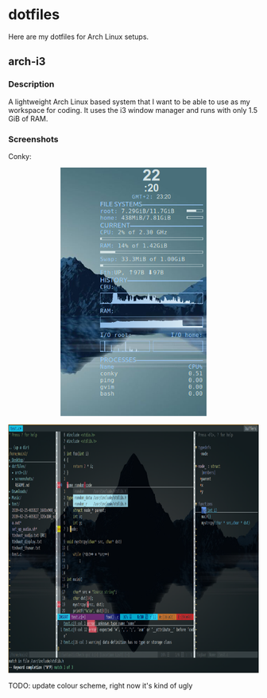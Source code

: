 # dotfiles
Here are my dotfiles for Arch Linux setups.
## arch-i3
### Description
A lightweight Arch Linux based system that I want to be able to use as my workspace for coding. It uses the i3 window manager and runs with only 1.5 GiB of RAM.
### Screenshots
Conky:
<p align="center">
  <img src=https://raw.githubusercontent.com/0xLeo/dotfiles/master/screenshots/arch-light/conky-05_03_19-02.PNG title="conky 05/03/19" height=500px>
</p>

<p align="center">
  <img src=https://raw.githubusercontent.com/0xLeo/dotfiles/master/screenshots/arch-light/vim-08_03_19.PNG title="vim 08/03/19" height=500px>
</p>
  
TODO: update colour scheme, right now it's kind of ugly
